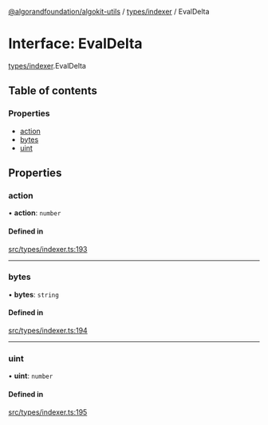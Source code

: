 [@algorandfoundation/algokit-utils](../README.md) / [types/indexer](../modules/types_indexer.md) / EvalDelta

# Interface: EvalDelta

[types/indexer](../modules/types_indexer.md).EvalDelta

## Table of contents

### Properties

- [action](types_indexer.EvalDelta.md#action)
- [bytes](types_indexer.EvalDelta.md#bytes)
- [uint](types_indexer.EvalDelta.md#uint)

## Properties

### action

• **action**: `number`

#### Defined in

[src/types/indexer.ts:193](https://github.com/algorandfoundation/algokit-utils-ts/blob/main/src/types/indexer.ts#L193)

___

### bytes

• **bytes**: `string`

#### Defined in

[src/types/indexer.ts:194](https://github.com/algorandfoundation/algokit-utils-ts/blob/main/src/types/indexer.ts#L194)

___

### uint

• **uint**: `number`

#### Defined in

[src/types/indexer.ts:195](https://github.com/algorandfoundation/algokit-utils-ts/blob/main/src/types/indexer.ts#L195)
